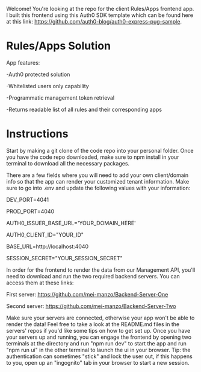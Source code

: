 
Welcome! You're looking at the repo for the client Rules/Apps frontend app. I built this frontend using this Auth0 SDK template which can be found here at this link: https://github.com/auth0-blog/auth0-express-pug-sample.

# Rules/Apps Solution

App features:

-Auth0 protected solution

-Whitelisted users only capability

-Programmatic management token retrieval

-Returns readable list of all rules and their corresponding apps


# Instructions
Start by making a git clone of the code repo into your personal folder. Once you have the code repo downloaded, make sure to npm install in your terminal to download all the necessary packages.

There are a few fields where you will need to add your own client/domain info so that the app can render your customized tenant information. Make sure to go into .env and update the following values with your information: 

DEV_PORT=4041

PROD_PORT=4040

AUTH0_ISSUER_BASE_URL='YOUR_DOMAIN_HERE'

AUTH0_CLIENT_ID="YOUR_ID"

BASE_URL=http://localhost:4040

SESSION_SECRET="YOUR_SESSION_SECRET"

In order for the frontend to render the data from our Management API, you'll need to download and run the two required backend servers. You can access them at these links:

First server: https://github.com/mei-manzo/Backend-Server-One

Second server: https://github.com/mei-manzo/Backend-Server-Two

Make sure your servers are connected, otherwise your app won't be able to render the data! Feel free to take a look at the README.md files in the servers' repos if you'd like some tips on how to get set up. Once you have your servers up and running, you can engage the frontend by opening two terminals at the directory and run "npm run dev" to start the app and run "npm run ui" in the other terminal to launch the ui in your browser. Tip: the authentication can sometimes "stick" and lock the user out, if this happens to you, open up an "ingognito" tab in your browser to start a new session.



